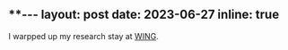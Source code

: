 **---
layout: post
date: 2023-06-27
inline: true
---

I warpped up my research stay at <a href="https://wing.comp.nus.edu.sg/">WING</a>.
